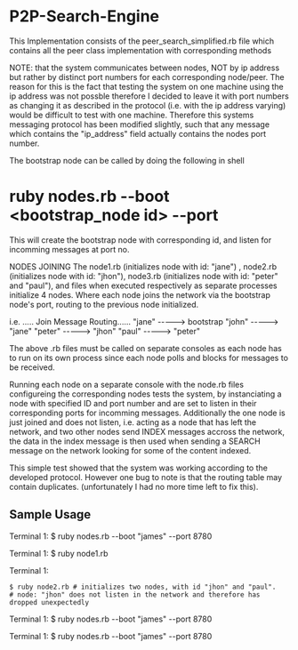 P2P-Search-Engine
=================

This Implementation consists of the peer_search_simplified.rb file which contains all the peer class implementation with corresponding methods

NOTE: that the system communicates between nodes, NOT by ip address but rather by distinct port numbers for each
corresponding node/peer. The reason for this is the fact that testing the system on one machine using the ip address
was not possble therefore I decided to leave it with port numbers as changing it as described in the protocol
(i.e. with the ip address varying) would be difficult to test with one machine.
Therefore this systems messaging protocol has been modified slightly, such that any message which contains
the "ip_address" field actually contains the nodes port number.

The bootstrap node can be called by doing the following in shell
# ruby nodes.rb --boot <bootstrap_node id> --port <port no.>
This will create the bootstrap node with corresponding id, and listen for incomming messages at port no.

NODES JOINING
The node1.rb (initializes node with id: "jane") , node2.rb (initializes node with id: "jhon"), node3.rb (initializes
node with id: "peter" and "paul"), and files when executed respectively as separate processes initialize 4 nodes.
Where each node joins the network via the bootstrap node's port, routing to the previous node initialized.

i.e. ..... Join Message Routing......
 "jane" -----> bootstrap
 "john" -----> "jane"
 "peter" -----> "jhon"
 "paul" -----> "peter"

The above .rb files must be called on separate consoles as each node has to run on its own process since each node polls
and blocks for messages to be received.

Running each node on a separate console with the node<x>.rb files configureing the corresponding nodes tests the system,
by instanciating a node with specified ID and port number and are set to listen in their corresponding ports for incomming messages.
Additionally the one node is just joined and does not listen, i.e. acting as a node that has left the network,
and two other nodes send INDEX messages accross the network, the data in the index message is then used when sending a
SEARCH message on the network looking for some of the content indexed.

This simple test showed that the system was working according to the developed protocol. However one bug to note is that the routing table
may contain duplicates. (unfortunately I had no more time left to fix this).

Sample Usage
----------------

Terminal 1:
$ ruby nodes.rb --boot "james" --port 8780

Terminal 1:
$ ruby node1.rb

Terminal 1:
```
$ ruby node2.rb # initializes two nodes, with id "jhon" and "paul".
# node: "jhon" does not listen in the network and therefore has dropped unexpectedly
```
Terminal 1:
$ ruby nodes.rb --boot "james" --port 8780

Terminal 1:
$ ruby nodes.rb --boot "james" --port 8780
